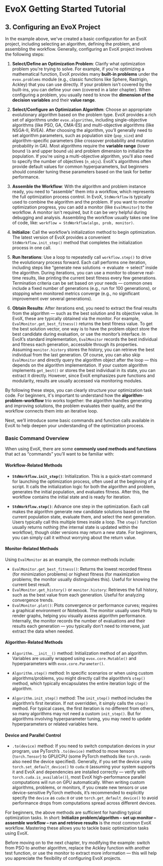 # EvoX Getting Started Tutorial

## 3. Configuring an EvoX Project

In the example above, we've created a basic configuration for an EvoX project, including selecting an algorithm, defining the problem, and assembling the workflow. Generally, configuring an EvoX project involves the following steps:

1. **Select/Define an Optimization Problem**: Clarify what optimization problem you're trying to solve. For example, if you're optimizing a mathematical function, EvoX provides many **built-in problems** under the `evox.problems` module (e.g., classic functions like Sphere, Rastrigin, Ackley) that you can use directly. If your problem isn't covered by the built-ins, you can define your own (covered in a later chapter). When configuring a problem, you usually need to know the **dimension of the decision variables** and their **value range**.

2. **Select/Configure an Optimization Algorithm**: Choose an appropriate evolutionary algorithm based on the problem type. EvoX provides a rich set of algorithms under `evox.algorithms`, including single-objective algorithms (like PSO, GA, CMA-ES) and multi-objective algorithms (like NSGA-II, RVEA). After choosing the algorithm, you’ll generally need to set algorithm parameters, such as population size (`pop_size`) and algorithm-specific parameters (like crossover probability and mutation probability in GA). Most algorithms require the **variable range** (lower bound `lb` and upper bound `ub`) and problem dimension to initialize the population. If you're using a multi-objective algorithm, you'll also need to specify the number of objectives (`n_objs`). EvoX's algorithms often provide default values for common hyperparameters, but beginners should consider tuning these parameters based on the task for better performance.

3. **Assemble the Workflow**: With the algorithm and problem instance ready, you need to "assemble" them into a workflow, which represents the full optimization process control. In EvoX, `StdWorkflow` is typically used to combine the algorithm and the problem. If you want to monitor optimization progress, you can add a monitor (like `EvalMonitor`) to the workflow. A monitor isn't required, but it can be very helpful during debugging and analysis. Assembling the workflow usually takes one line of code, like: `workflow = StdWorkflow(algo, prob, monitor)`.

4. **Initialize**: Call the workflow’s initialization method to begin optimization. The latest version of EvoX provides a convenient `StdWorkflow.init_step()` method that completes the initialization process in one call.

5. **Run Iterations**: Use a loop to repeatedly call `workflow.step()` to drive the evolutionary process forward. Each call performs one iteration, including steps like “generate new solutions -> evaluate -> select” inside the algorithm. During iterations, you can use a monitor to observe real-time results, like printing the current best fitness every few generations. Termination criteria can be set based on your needs — common ones include a fixed number of generations (e.g., run for 100 generations), or stopping when monitored metrics converge (e.g., no significant improvement over several generations).

6. **Obtain Results**: After iterations end, you need to extract the final results from the algorithm — such as the best solution and its objective value. In EvoX, these are typically obtained via the monitor. For example, `EvalMonitor.get_best_fitness()` returns the best fitness value. To get the best solution vector, one way is to have the problem object store the best candidate during evaluation, or use the monitor’s interface. In EvoX’s standard implementation, `EvalMonitor` records the best individual and fitness each generation, accessible through its properties. Assuming `monitor.history` stores the history, you can retrieve the best individual from the last generation. Of course, you can also skip `EvalMonitor` and directly query the algorithm object after the loop — this depends on the algorithm implementation. If your custom algorithm implements `get_best()` or stores the best individual in its state, you can extract it directly. However, since EvoX emphasizes pure functions and modularity, results are usually accessed via monitoring modules.

By following these steps, you can clearly structure your optimization task code. For beginners, it's important to understand how the **algorithm-problem-workflow** trio works together: the algorithm handles generating and improving solutions, the problem evaluates their quality, and the workflow connects them into an iterative loop.

Next, we’ll introduce some basic commands and function calls available in EvoX to help deepen your understanding of the optimization process.

### Basic Command Overview

When using EvoX, there are some **commonly used methods and functions** that act as “commands” you’ll want to be familiar with:

#### Workflow-Related Methods

- **`StdWorkflow.init_step()`**: Initialization. This is a quick-start command for launching the optimization process, often used at the beginning of a script. It calls the initialization logic for both the algorithm and problem, generates the initial population, and evaluates fitness. After this, the workflow contains the initial state and is ready for iteration.

- **`StdWorkflow.step()`**: Advance one step in the optimization. Each call makes the algorithm generate new candidate solutions based on the current population state, evaluate them, and select the next generation. Users typically call this multiple times inside a loop. The `step()` function usually returns nothing (the internal state is updated within the workflow), though older versions may return a new state. For beginners, you can simply call it without worrying about the return value.

#### Monitor-Related Methods

Using `EvalMonitor` as an example, the common methods include:

- `EvalMonitor.get_best_fitness()`: Returns the lowest recorded fitness (for minimization problems) or highest fitness (for maximization problems; the monitor usually distinguishes this). Useful for knowing the current best result.
- `EvalMonitor.get_history()` or `monitor.history`: Retrieves the full history, such as the best value from each generation. Useful for analyzing convergence trends.
- `EvalMonitor.plot()`: Plots convergence or performance curves; requires a graphical environment or Notebook. The monitor usually uses Plotly to render graphs, helping you visually assess algorithm performance.
  Internally, the monitor records the number of evaluations and their results each generation — you typically don't need to intervene, just extract the data when needed.

#### Algorithm-Related Methods

- `Algorithm.__init__()` method: Initialization method of an algorithm. Variables are usually wrapped using `evox.core.Mutable()` and hyperparameters with `evox.core.Parameter()`.

- `Algorithm.step()` method: In specific scenarios or when using custom algorithms/problems, you might directly call the algorithm’s `step()` method, which typically encapsulates the entire iteration logic of the algorithm.

- `Algorithm.init_step()` method: The `init_step()` method includes the algorithm’s first iteration. If not overridden, it simply calls the `step()` method. For typical cases, the first iteration is no different from others, so many algorithms may not need a custom `init_step()`. But for algorithms involving hyperparameter tuning, you may need to update hyperparameters or related variables here.

#### Device and Parallel Control

- `.to(device)` method: If you need to switch computation devices in your program, use PyTorch’s `.to(device)` method to move tensors (`torch.Tensor`) to GPU/CPU (some PyTorch methods like `torch.randn` also need the device specified). Generally, if you set the device using `torch.set_default_device()` to `cuda:0` (assuming your system supports it and EvoX and dependencies are installed correctly — verify with `torch.cuda.is_available()`), most EvoX high-performance parallel computations will run on GPU automatically. When writing custom algorithms, problems, or monitors, if you create new tensors or use device-sensitive PyTorch methods, it’s recommended to explicitly specify the `device` as `cuda:0` or use `torch.get_default_device()` to avoid performance drops from computations spread across different devices.

For beginners, the above methods are sufficient for handling typical optimization tasks. In short: **Initialize problem/algorithm – set up monitor – assemble workflow – run and retrieve results** is the most common EvoX workflow. Mastering these allows you to tackle basic optimization tasks using EvoX.

Before moving on to the next chapter, try modifying the example: switch from PSO to another algorithm, replace the Ackley function with another test function, or use the monitor to extract more information — this will help you appreciate the flexibility of configuring EvoX projects.
